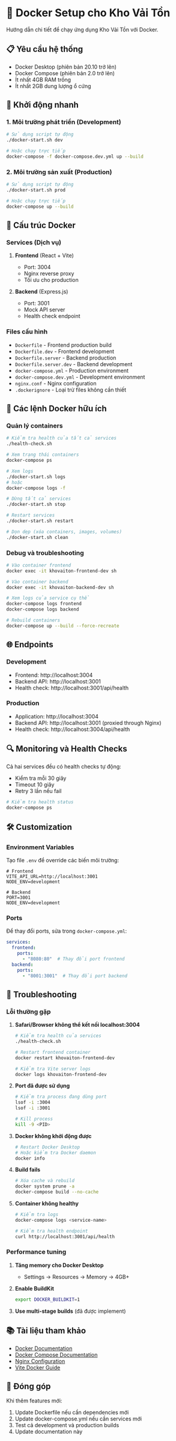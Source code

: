 # 🐳 Docker Setup cho Kho Vải Tồn

Hướng dẫn chi tiết để chạy ứng dụng Kho Vải Tồn với Docker.

## 📋 Yêu cầu hệ thống

- Docker Desktop (phiên bản 20.10 trở lên)
- Docker Compose (phiên bản 2.0 trở lên)
- Ít nhất 4GB RAM trống
- Ít nhất 2GB dung lượng ổ cứng

## 🚀 Khởi động nhanh

### 1. Môi trường phát triển (Development)
```bash
# Sử dụng script tự động
./docker-start.sh dev

# Hoặc chạy trực tiếp
docker-compose -f docker-compose.dev.yml up --build
```

### 2. Môi trường sản xuất (Production)
```bash
# Sử dụng script tự động
./docker-start.sh prod

# Hoặc chạy trực tiếp
docker-compose up --build
```

## 🔧 Cấu trúc Docker

### Services (Dịch vụ)

1. **Frontend** (React + Vite)
   - Port: 3004
   - Nginx reverse proxy
   - Tối ưu cho production

2. **Backend** (Express.js)
   - Port: 3001
   - Mock API server
   - Health check endpoint

### Files cấu hình

- `Dockerfile` - Frontend production build
- `Dockerfile.dev` - Frontend development
- `Dockerfile.server` - Backend production
- `Dockerfile.server.dev` - Backend development
- `docker-compose.yml` - Production environment
- `docker-compose.dev.yml` - Development environment
- `nginx.conf` - Nginx configuration
- `.dockerignore` - Loại trừ files không cần thiết

## 📝 Các lệnh Docker hữu ích

### Quản lý containers
```bash
# Kiểm tra health của tất cả services
./health-check.sh

# Xem trạng thái containers
docker-compose ps

# Xem logs
./docker-start.sh logs
# hoặc
docker-compose logs -f

# Dừng tất cả services
./docker-start.sh stop

# Restart services
./docker-start.sh restart

# Dọn dẹp (xóa containers, images, volumes)
./docker-start.sh clean
```

### Debug và troubleshooting
```bash
# Vào container frontend
docker exec -it khovaiton-frontend-dev sh

# Vào container backend
docker exec -it khovaiton-backend-dev sh

# Xem logs của service cụ thể
docker-compose logs frontend
docker-compose logs backend

# Rebuild containers
docker-compose up --build --force-recreate
```

## 🌐 Endpoints

### Development
- Frontend: http://localhost:3004
- Backend API: http://localhost:3001
- Health check: http://localhost:3001/api/health

### Production
- Application: http://localhost:3004
- Backend API: http://localhost:3001 (proxied through Nginx)
- Health check: http://localhost:3004/api/health

## 🔍 Monitoring và Health Checks

Cả hai services đều có health checks tự động:
- Kiểm tra mỗi 30 giây
- Timeout 10 giây
- Retry 3 lần nếu fail

```bash
# Kiểm tra health status
docker-compose ps
```

## 🛠️ Customization

### Environment Variables

Tạo file `.env` để override các biến môi trường:

```env
# Frontend
VITE_API_URL=http://localhost:3001
NODE_ENV=development

# Backend
PORT=3001
NODE_ENV=development
```

### Ports

Để thay đổi ports, sửa trong `docker-compose.yml`:

```yaml
services:
  frontend:
    ports:
      - "8080:80"  # Thay đổi port frontend
  backend:
    ports:
      - "8001:3001"  # Thay đổi port backend
```

## 🐛 Troubleshooting

### Lỗi thường gặp

1. **Safari/Browser không thể kết nối localhost:3004**
   ```bash
   # Kiểm tra health của services
   ./health-check.sh

   # Restart frontend container
   docker restart khovaiton-frontend-dev

   # Kiểm tra Vite server logs
   docker logs khovaiton-frontend-dev
   ```

2. **Port đã được sử dụng**
   ```bash
   # Kiểm tra process đang dùng port
   lsof -i :3004
   lsof -i :3001

   # Kill process
   kill -9 <PID>
   ```

3. **Docker không khởi động được**
   ```bash
   # Restart Docker Desktop
   # Hoặc kiểm tra Docker daemon
   docker info
   ```

4. **Build fails**
   ```bash
   # Xóa cache và rebuild
   docker system prune -a
   docker-compose build --no-cache
   ```

5. **Container không healthy**
   ```bash
   # Kiểm tra logs
   docker-compose logs <service-name>

   # Kiểm tra health endpoint
   curl http://localhost:3001/api/health
   ```

### Performance tuning

1. **Tăng memory cho Docker Desktop**
   - Settings → Resources → Memory → 4GB+

2. **Enable BuildKit**
   ```bash
   export DOCKER_BUILDKIT=1
   ```

3. **Use multi-stage builds** (đã được implement)

## 📚 Tài liệu tham khảo

- [Docker Documentation](https://docs.docker.com/)
- [Docker Compose Documentation](https://docs.docker.com/compose/)
- [Nginx Configuration](https://nginx.org/en/docs/)
- [Vite Docker Guide](https://vitejs.dev/guide/static-deploy.html)

## 🤝 Đóng góp

Khi thêm features mới:
1. Update Dockerfile nếu cần dependencies mới
2. Update docker-compose.yml nếu cần services mới
3. Test cả development và production builds
4. Update documentation này

